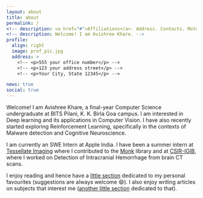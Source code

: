 ```yaml
---
layout: about
title: about
permalink: /
<!-- description: <a href="#">Affiliations</a>. Address. Contacts. Moto. Etc. -->
<!-- description: Welcome! I am Avishree Khare. -->
profile:
  align: right
  image: prof_pic.jpg
  address: >
    <!-- <p>555 your office number</p> -->
    <!-- <p>123 your address street</p> -->
    <!-- <p>Your City, State 12345</p> -->

news: true
social: true
---
```

Welcome! I am Avishree Khare, a final-year Computer Science undergraduate at BITS Pilani, K. K. Birla Goa campus. I am interested in Deep learning and its applications in Computer Vision. I have also recently started exploring Reinforcement Learning, specifically in the contexts of Malware detection and Cognitive Neuroscience.

I am currently an SWE Intern at Apple India. I have been a summer intern at [Tessellate Imaging](https://www.tessellateimaging.com/) where I contributed to the [Monk](https://github.com/Tessellate-Imaging/monk_v1/tree/master/monk) library and at [CSIR-IGIB](https://www.igib.res.in/), where I worked on Detection of Intracranial Hemorrhage from brain CT scans.

I enjoy reading and hence have a [little section](/books/) dedicated to my personal favourites (suggestions are always welcome :smile:). I also enjoy writing articles on subjects that interest me ([another little section](/blog/) dedicated to that).

<!-- 
Write your biography here. Tell the world about yourself. Link to your favorite [subreddit](http://reddit.com){:target="\_blank"}. You can put a picture in, too. The code is already in, just name your picture `prof_pic.jpg` and put it in the `img/` folder.

Put your address / P.O. box / other info right below your picture. You can also disable any these elements by editing `profile` property of the YAML header of your `_pages/about.md`. Edit `_bibliography/papers.bib` and Jekyll will render your [publications page](/al-folio/publications/) automatically.

Link to your social media connections, too. This theme is set up to use [Font Awesome icons](http://fortawesome.github.io/Font-Awesome/){:target="\_blank"} and [Academicons](https://jpswalsh.github.io/academicons/){:target="\_blank"}, like the ones below. Add your Facebook, Twitter, LinkedIn, Google Scholar, or just disable all of them.
 -->
